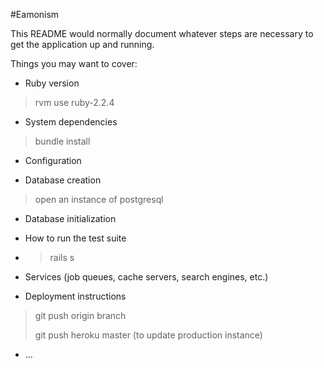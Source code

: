 #Eamonism

This README would normally document whatever steps are necessary to get the
application up and running.

Things you may want to cover:

* Ruby version
>rvm use ruby-2.2.4

* System dependencies
>bundle install

* Configuration

* Database creation
>open an instance of postgresql

* Database initialization

* How to run the test suite
* >rails s

* Services (job queues, cache servers, search engines, etc.)

* Deployment instructions
>git push origin branch
>
>git push heroku master (to update production instance)

* ...



